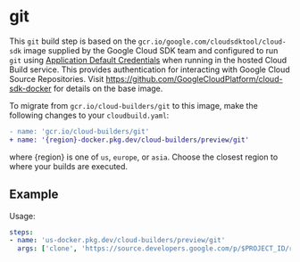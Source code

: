 # git

This `git` build step is based on the `gcr.io/google.com/cloudsdktool/cloud-sdk`
image supplied by the Google Cloud SDK team and configured to run `git` using
[Application Default
Credentials](https://cloud.google.com/docs/authentication/production) when
running in the hosted Cloud Build service. This provides authentication for
interacting with Google Cloud Source Repositories. Visit
https://github.com/GoogleCloudPlatform/cloud-sdk-docker for details on the base
image.

To migrate from `gcr.io/cloud-builders/git` to this image, make the following
changes to your `cloudbuild.yaml`:

```diff
- name: 'gcr.io/cloud-builders/git'
+ name: '{region}-docker.pkg.dev/cloud-builders/preview/git'
```

where {region} is one of `us`, `europe`, or `asia`. Choose the closest region to
where your builds are executed.

## Example

Usage:

```yaml
steps:
- name: 'us-docker.pkg.dev/cloud-builders/preview/git'
  args: ['clone', 'https://source.developers.google.com/p/$PROJECT_ID/r/$REPO']
```
